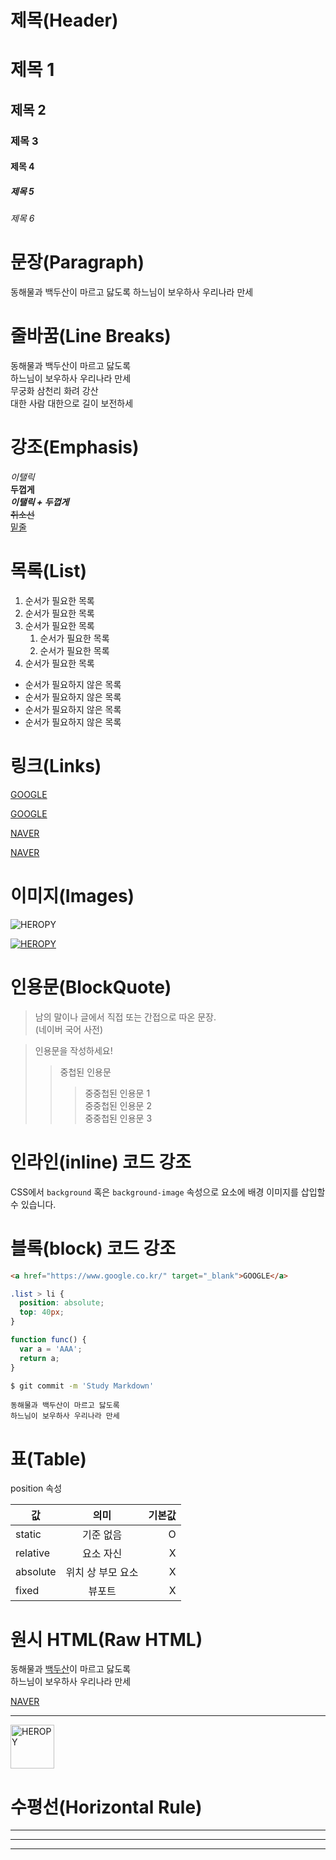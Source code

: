 # 제목(Header)

# 제목 1
## 제목 2
### 제목 3
#### 제목 4
##### 제목 5
###### 제목 6

# 문장(Paragraph)

동해물과 백두산이 마르고 닳도록
하느님이 보우하사 우리나라 만세

# 줄바꿈(Line Breaks)

동해물과 백두산이 마르고 닳도록  
하느님이 보우하사 우리나라 만세  
무궁화 삼천리 화려 강산<br/>
대한 사람 대한으로 길이 보전하세

# 강조(Emphasis)

_이탤릭_  
**두껍게**  
**_이탤릭 + 두껍게_**  
~~취소선~~  
<u>밑줄</u>

# 목록(List)

1. 순서가 필요한 목록
1. 순서가 필요한 목록
1. 순서가 필요한 목록
    1. 순서가 필요한 목록
    1. 순서가 필요한 목록
1. 순서가 필요한 목록

- 순서가 필요하지 않은 목록
- 순서가 필요하지 않은 목록
- 순서가 필요하지 않은 목록
- 순서가 필요하지 않은 목록

# 링크(Links)

<a href="https://google.com">GOOGLE</a>

[GOOGLE](https://google.com)

<a href="https://naver.com" title="NAVER로 이동">NAVER</a>

[NAVER](https://naver.com "NAVER로 이동")

# 이미지(Images)

![HEROPY](https://heropy.blog/css/images/logo.png)

[![HEROPY](https://heropy.blog/css/images/logo.png)](https://heropy.blog/)

# 인용문(BlockQuote)

> 남의 말이나 글에서 직접 또는 간접으로 따온 문장.  
> (네이버 국어 사전)

> 인용문을 작성하세요!
>> 중첩된 인용문
>>>중중첩된 인용문 1  
>>>중중첩된 인용문 2  
>>>중중첩된 인용문 3

# 인라인(inline) 코드 강조

CSS에서 `background` 혹은
`background-image` 속성으로 요소에 배경
이미지를 삽입할 수 있습니다.

# 블록(block) 코드 강조

```html
<a href="https://www.google.co.kr/" target="_blank">GOOGLE</a>
```

``` css
.list > li {
  position: absolute;
  top: 40px;
}
```

``` javascript
function func() {
  var a = 'AAA';
  return a;
}
```

``` bash
$ git commit -m 'Study Markdown'
```

``` plaintext
동해물과 백두산이 마르고 닳도록  
하느님이 보우하사 우리나라 만세
```

# 표(Table)

position 속성

값 | 의미 | 기본값  
--|:--:|--:
static | 기준 없음 | O
relative | 요소 자신 | X
absolute | 위치 상 부모 요소 | X
fixed | 뷰포트 | X

# 원시 HTML(Raw HTML)

동해물과 <span style="text-decoration: underline;">백두산</span>이 마르고 닳도록<br/>
하느님이 보우하사 우리나라 만세

<a href="https://naver.com" title="NAVER로 이동" target="_blank">NAVER</a>

---

<img width="70" src="https://heropy.blog/css/images/logo.png" alt="HEROPY" />

# 수평선(Horizontal Rule)

---

***

___